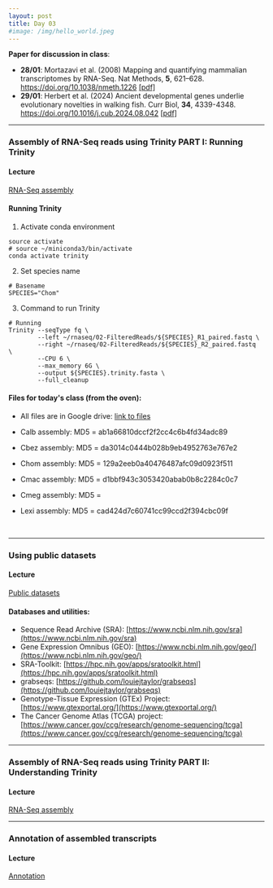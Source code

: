 ```yaml
---
layout: post
title: Day 03
#image: /img/hello_world.jpeg
---
```


**Paper for discussion in class**: 

- **28/01**: Mortazavi et al. (2008) Mapping and quantifying mammalian transcriptomes by RNA-Seq. Nat Methods, **5**, 621–628. https://doi.org/10.1038/nmeth.1226 [[pdf]](../pdf/Mortazavietal2008.pdf)
- **29/01**: Herbert et al. (2024) Ancient developmental genes underlie evolutionary novelties in walking fish. Curr Biol, **34**, 4339-4348. https://doi.org/10.1016/j.cub.2024.08.042 [[pdf]](../pdf/Herbertetal2024.pdf) 

---

### Assembly of RNA-Seq reads using Trinity PART I: Running Trinity
  
#### Lecture
[RNA-Seq assembly](../pdf/Day03-A.pdf)

#### Running Trinity

1. Activate conda environment  
```
source activate
# source ~/miniconda3/bin/activate
conda activate trinity
```
  
2. Set species name  
```
# Basename
SPECIES="Chom"
```
  
3. Command to run Trinity 
```  
# Running
Trinity --seqType fq \
        --left ~/rnaseq/02-FilteredReads/${SPECIES}_R1_paired.fastq \
        --right ~/rnaseq/02-FilteredReads/${SPECIES}_R2_paired.fastq  \
        --CPU 6 \
        --max_memory 6G \
        --output ${SPECIES}.trinity.fasta \
        --full_cleanup 
```


#### Files for today's class (from the oven):  

- All files are in Google drive: [link to files](https://drive.google.com/drive/folders/1lp6qrIan160p0PZX7-Fu_0COtPF2t7Yt?usp=share_link) 

- Calb assembly: MD5 = ab1a66810dccf2f2cc4c6b4fd34adc89
- Cbez assembly: MD5 = da3014c0444b028b9eb4952763e767e2
- Chom assembly: MD5 = 129a2eeb0a40476487afc09d0923f511
- Cmac assembly: MD5 = d1bbf943c3053420abab0b8c2284c0c7
- Cmeg assembly: MD5 = 
- Lexi assembly: MD5 = cad424d7c60741cc99ccd2f394cbc09f
      

&nbsp;
&nbsp;


---

### Using public datasets  
  
#### Lecture
[Public datasets](../pdf/Day03-B.pdf)
  
#### Databases and utilities:  

- Sequence Read Archive (SRA): [https://www.ncbi.nlm.nih.gov/sra](https://www.ncbi.nlm.nih.gov/sra)  
- Gene Expression Omnibus (GEO): [https://www.ncbi.nlm.nih.gov/geo/](https://www.ncbi.nlm.nih.gov/geo/)  
- SRA-Toolkit: [https://hpc.nih.gov/apps/sratoolkit.html](https://hpc.nih.gov/apps/sratoolkit.html)
- grabseqs: [https://github.com/louiejtaylor/grabseqs](https://github.com/louiejtaylor/grabseqs)
- Genotype-Tissue Expression (GTEx) Project: [https://www.gtexportal.org/](https://www.gtexportal.org/)
- The Cancer Genome Atlas (TCGA) project: [https://www.cancer.gov/ccg/research/genome-sequencing/tcga](https://www.cancer.gov/ccg/research/genome-sequencing/tcga)

  
---
  
### Assembly of RNA-Seq reads using Trinity PART II: Understanding Trinity
  
#### Lecture
[RNA-Seq assembly](../pdf/Day03-C.pdf)
  
---
  
### Annotation of assembled transcripts 
  
#### Lecture
[Annotation](../pdf/Day03-D.pdf)


&nbsp;
&nbsp;
---
 




    
    

